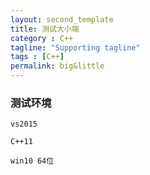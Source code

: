 ```yaml
---
layout: second_template
title: 测试大小端
category : C++
tagline: "Supporting tagline"
tags : [C++]
permalink: big&little
---
```


### 测试环境
	
	vs2015

	C++11	

	win10 64位